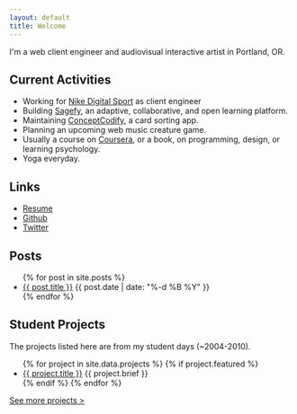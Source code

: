 ```yaml
---
layout: default
title: Welcome
---
```


I'm a web client engineer and audiovisual interactive artist in Portland, OR.

Current Activities
------------------

- Working for [Nike Digital Sport](https://secure-nikeplus.nike.com/plus/) as client engineer
- Building [Sagefy](http://sagefy.org/), an adaptive, collaborative, and open learning platform.
- Maintaining [ConceptCodify](http://conceptcodify.com), a card sorting app.
- Planning an upcoming web music creature game.
- Usually a course on [Coursera](https://www.coursera.org/), or a book, on programming, design, or learning psychology.
- Yoga everyday.

Links
-----

- [<i class="fa fa-file-text"></i> Resume](/resume)
- [<i class="fa fa-github"></i> Github](https://github.com/heiskr)
- [<i class="fa fa-twitter"></i> Twitter](https://twitter.com/heiskr)

Posts
-----

<ul>
    {% for post in site.posts %}
        <li>
            <a href="{{ post.url }}">{{ post.title }}</a>
            <time class="post-time">{{ post.date | date: "%-d %B %Y" }}</time>
        </li>
    {% endfor %}
</ul>

Student Projects
----------------

The projects listed here are from my student days (~2004-2010).

<ul>
    {% for project in site.data.projects %}
        {% if project.featured %}
            <li>
                <a href="/projects/{{ project.slug }}">{{ project.title }}</a>
                {{ project.brief }}
            </li>
        {% endif %}
    {% endfor %}
</ul>

<p><a href="/projects">See more projects &gt;</a></p>
